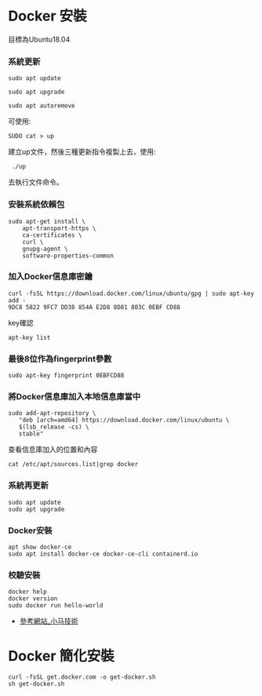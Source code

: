 # Docker 安裝

目標為Ubuntu18.04

### 系統更新

    sudo apt update
   
    sudo apt upgrade
   
    sudo apt autoremove


可使用:
     
    SUDO cat > up
     
建立up文件，然後三種更新指令複製上去，使用:
    
     ./up
     
去執行文件命令。
     
    
### 安裝系統依賴包

    sudo apt-get install \
        apt-transport-https \
        ca-certificates \
        curl \
        gnupg-agent \
        software-properties-common
        
### 加入Docker信息庫密鑰

    curl -fsSL https://download.docker.com/linux/ubuntu/gpg | sudo apt-key add -
    9DC8 5822 9FC7 DD38 854A E2D8 8D81 803C 0EBF CD88
    
key確認

    apt-key list
    
### 最後8位作為fingerprint參數

    sudo apt-key fingerprint 0EBFCD88
    
### 將Docker信息庫加入本地信息庫當中

    sudo add-apt-repository \
       "deb [arch=amd64] https://download.docker.com/linux/ubuntu \
       $(lsb_release -cs) \
       stable"
       
查看信息庫加入的位置和內容

    cat /etc/apt/sources.list|grep docker
    
### 系統再更新

    sudo apt update
    sudo apt upgrade
    
### Docker安裝

    apt show docker-ce
    sudo apt install docker-ce docker-ce-cli containerd.io
    
### 校驗安裝

    docker help
    docker version
    sudo docker run hello-world


- [參考網站_小马技術](https://github.com/komavideo/LearnDocker)


# Docker 簡化安裝

    curl -fsSL get.docker.com -o get-docker.sh
    sh get-docker.sh
